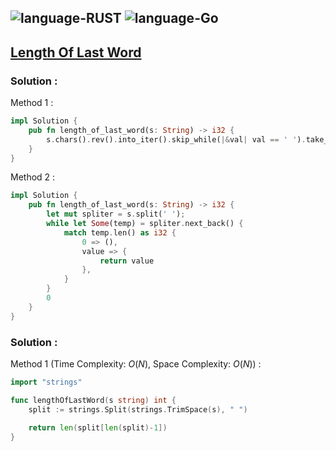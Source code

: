 ![language-RUST](https://img.shields.io/badge/RUST-8d4004?style=for-the-badge&logo=RUST)
![language-Go](https://img.shields.io/badge/Go-00add8?style=for-the-badge&logo=GO&logoColor=white)
---

## [Length Of Last Word](https://leetcode.com/problems/length-of-last-word)

### Solution :

Method 1 :
```rust
impl Solution {
    pub fn length_of_last_word(s: String) -> i32 {
        s.chars().rev().into_iter().skip_while(|&val| val == ' ').take_while(|&val| val != ' ').collect::<String>().len() as i32
    }
}
```

Method 2 :
```rust
impl Solution {
    pub fn length_of_last_word(s: String) -> i32 {
        let mut spliter = s.split(' ');
        while let Some(temp) = spliter.next_back() {
            match temp.len() as i32 {
                0 => (),
                value => {
                    return value
                },
            }
        }
        0
    }
}
```

### Solution :

Method 1 (Time Complexity: $O(N)$, Space Complexity: $O(N)$) :
```go
import "strings"

func lengthOfLastWord(s string) int {
    split := strings.Split(strings.TrimSpace(s), " ")

    return len(split[len(split)-1])
}
```
